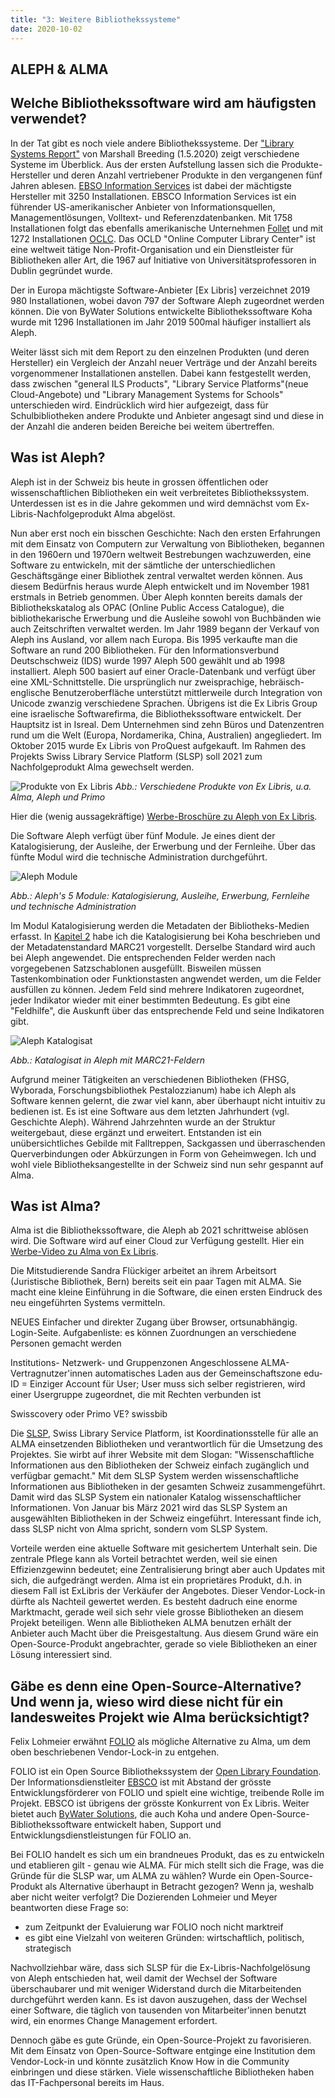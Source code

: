 ```yaml
---
title: "3: Weitere Bibliothekssysteme"
date: 2020-10-02
---
```



## ALEPH & ALMA

## Welche Bibliothekssoftware wird am häufigsten verwendet?
In der Tat gibt es noch viele andere Bibliothekssysteme. Der ["Library Systems Report"](https://americanlibrariesmagazine.org/wp-content/uploads/2020/04/charts-for-2020-Library-Systems-Report.pdf) von Marshall Breeding (1.5.2020) zeigt verschiedene Systeme im Überblick. Aus der ersten Aufstellung lassen sich die Produkte-Hersteller und deren Anzahl vertriebener Produkte in den vergangenen fünf Jahren ablesen. [EBSO Information Services](https://www.ebsco.com/) ist dabei der mächtigste Hersteller mit 3250 Installationen. EBSCO Information Services ist ein führender US-amerikanischer Anbieter von Informationsquellen, Managementlösungen, Volltext- und Referenzdatenbanken. Mit 1758 Installationen folgt das ebenfalls amerikanische Unternehmen [Follet](https://www.follettlearning.com/technology/products/library-management-system) und mit 1272 Installationen [OCLC](https://www.oclc.org/de/home.html). Das OCLD "Online Computer Library Center" ist eine weltweit tätige Non-Profit-Organisation und ein Dienstleister für Bibliotheken aller Art, die 1967 auf Initiative von Universitätsprofessoren in Dublin gegründet wurde. 

Der in Europa mächtigste Software-Anbieter [Ex Libris] verzeichnet 2019 980 Installationen, wobei davon 797 der Software Aleph zugeordnet werden können. Die von ByWater Solutions entwickelte Bibliothekssoftware Koha wurde mit 1296 Installationen im Jahr 2019 500mal häufiger installiert als Aleph.

Weiter lässt sich mit dem Report zu den einzelnen Produkten (und deren Hersteller) ein Vergleich der Anzahl neuer Verträge und der Anzahl bereits vorgenommener Installationen anstellen. Dabei kann festgestellt werden, dass zwischen "general ILS Products", "Library Service Platforms"(neue Cloud-Angebote) und "Library Management Systems for Schools" unterschieden wird. Eindrücklich wird hier aufgezeigt, dass für Schulbibliotheken andere Produkte und Anbieter angesagt sind und diese in der Anzahl die anderen beiden Bereiche bei weitem übertreffen.

## Was ist Aleph?
Aleph ist in der Schweiz bis heute in grossen öffentlichen oder wissenschaftlichen Bibliotheken ein weit verbreitetes Bibliothekssystem. Unterdessen ist es in die Jahre gekommen und wird demnächst vom Ex-Libris-Nachfolgeprodukt Alma abgelöst. 

Nun aber erst noch ein bisschen Geschichte: 
Nach den ersten Erfahrungen mit dem Einsatz von Computern zur Verwaltung von Bibliotheken, begannen in den 1960ern und 1970ern weltweit Bestrebungen wachzuwerden, eine Software zu entwickeln, mit der sämtliche der unterschiedlichen Geschäftsgänge einer Bibliothek zentral verwaltet werden können. Aus diesem Bedürfnis heraus wurde Aleph entwickelt und im November 1981 erstmals in Betrieb genommen. Über Aleph konnten bereits damals der Bibliothekskatalog als OPAC (Online Public Access Catalogue), die bibliothekarische Erwerbung und die Ausleihe sowohl von Buchbänden wie auch Zeitschriften verwaltet werden. Im Jahr 1989 begann der Verkauf von Aleph ins Ausland, vor allem nach Europa. Bis 1995 verkaufte man die Software an rund 200 Bibliotheken. Für den Informationsverbund Deutschschweiz (IDS) wurde 1997 Aleph 500 gewählt und ab 1998 installiert. Aleph 500 basiert auf einer Oracle-Datenbank und verfügt über eine XML-Schnittstelle. Die ursprünglich nur zweisprachige, hebräisch-englische Benutzeroberfläche unterstützt mittlerweile durch Integration von Unicode zwanzig verschiedene Sprachen. 
Übrigens ist die Ex Libris Group eine israelische Softwarefirma, die Bibliothekssoftware entwickelt. Der Hauptsitz ist in Isreal. Dem Unternehmen sind zehn Büros und Datenzentren rund um die Welt (Europa, Nordamerika, China, Australien) angegliedert. Im Oktober 2015 wurde Ex Libris von ProQuest aufgekauft. Im Rahmen des Projekts Swiss Library Service Platform (SLSP) soll 2021 zum Nachfolgeprodukt Alma gewechselt werden. 

![Produkte von Ex Libris]({{https://github.com/KKBuhler/}}https://raw.githubusercontent.com/KKBuhler/BAIN/master/images/exlibris-produkteuebersicht.png)
*Abb.: Verschiedene Produkte von Ex Libris, u.a. Alma, Aleph und Primo*

Hier die (wenig aussagekräftige) [Werbe-Broschüre zu Aleph von Ex Libris](https://files.mtstatic.com/site_11811/draft_60429/0?Expires=1601899874&Signature=eHOW~6tWIMg6-PGEIAWNYNKveXHjVSvdU8plL2jy0OVjVs-4Axiz~rtQiwrUMashqQgp8OReYjmszFWkDn3orCyL2sP0jaQGhKQWKd7kePFxnL6kxHWCHiI70246ZuD1LwwgNZuJ5PgPxfJGwrn~o~Mnuru24BvfnVy7yCag6pw_&Key-Pair-Id=APKAJ5Y6AV4GI7A555NA). 

Die Software Aleph verfügt über fünf Module. Je eines dient der Katalogisierung, der Ausleihe, der Erwerbung und der Fernleihe. Über das fünfte Modul wird die technische Administration durchgeführt. 

![Aleph Module]({{https://github.com/kkbuhler/}}https://raw.githubusercontent.com/kkbuhler/BAIN/master/images/aleph-module.PNG)

*Abb.: Aleph's 5 Module: Katalogisierung, Ausleihe, Erwerbung, Fernleihe und technische Administration*

Im Modul Katalogisierung werden die Metadaten der Bibliotheks-Medien erfasst. In [Kapitel 2](https://kkbuhler.github.io/BAIN/2020/09/25/tag2.html) habe ich die Katalogisierung bei Koha beschrieben und der Metadatenstandard MARC21 vorgestellt. Derselbe Standard wird auch bei Aleph angewendet. Die entsprechenden Felder werden nach vorgegebenen Satzschablonen ausgefüllt. Bisweilen müssen Tastenkombination oder Funktionstasten angwendet werden, um die Felder ausfüllen zu können. Jedem Feld sind mehrere Indikatoren zugeordnet, jeder Indikator wieder mit einer bestimmten Bedeutung. Es gibt eine "Feldhilfe", die Auskunft über das entsprechende Feld und seine Indikatoren gibt. 

![Aleph Katalogisat]({{https://github.com/kkbuhler/}}https://raw.githubusercontent.com/kkbuhler/BAIN/master/images/aleph-katalogisat-metadaten.PNG)

*Abb.: Katalogisat in Aleph mit MARC21-Feldern*

Aufgrund meiner Tätigkeiten an verschiedenen Bibliotheken (FHSG, Wyborada, Forschungsbibliothek Pestalozzianum) habe ich Aleph als Software kennen gelernt, die zwar viel kann, aber überhaupt nicht intuitiv zu bedienen ist. Es ist eine Software aus dem letzten Jahrhundert (vgl. Geschichte Aleph). Während Jahrzehnten wurde an der Struktur weitergebaut, diese ergänzt und erweitert. Entstanden ist ein unübersichtliches Gebilde mit Falltreppen, Sackgassen und überraschenden Querverbindungen oder Abkürzungen in Form von Geheimwegen. Ich und wohl viele Bibliotheksangestellte in der Schweiz sind nun sehr gespannt auf Alma.

## Was ist Alma?
Alma ist die Bibliothekssoftware, die Aleph ab 2021 schrittweise ablösen wird. Die Software wird auf einer Cloud zur Verfügung gestellt. 
Hier ein [Werbe-Video zu Alma von Ex Libris](https://www.exlibrisgroup.com/products/alma-library-services-platform/?irl=libraryoffice).

Die Mitstudierende Sandra Flückiger arbeitet an ihrem Arbeitsort (Juristische Bibliothek, Bern) bereits seit ein paar Tagen mit ALMA. Sie macht eine kleine Einführung in die Software, die einen ersten Eindruck des neu eingeführten Systems vermitteln.

NEUES
Einfacher und direkter Zugang über Browser, ortsunabhängig. Login-Seite.
Aufgabenliste: es können Zuordnungen an verschiedene Personen gemacht werden

Institutions- Netzwerk- und Gruppenzonen
Angeschlossene ALMA-Vertragnutzer'innen
automatisches Laden aus der Gemeinschaftszone
edu-ID = Einziger Account für User; User muss sich selber registrieren, wird einer Usergruppe zugeordnet, die mit Rechten verbunden ist

Swisscovery oder Primo VE?
swissbib

Die [SLSP](https://slsp.ch/de), Swiss Library Service Platform, ist Koordinationsstelle für alle an ALMA einsetzenden Bibliotheken und verantwortlich für die Umsetzung des Projektes. Sie wirbt auf ihrer Website mit dem Slogan: "Wissenschaftliche Informationen aus den Bibliotheken der Schweiz einfach zugänglich und verfügbar gemacht." Mit dem SLSP System werden wissenschaftliche Informationen aus Bibliotheken in der gesamten Schweiz zusammengeführt. Damit wird das SLSP System ein nationaler Katalog wissenschaftlicher Informationen. Von Januar bis März 2021 wird das SLSP System an ausgewählten Bibliotheken in der Schweiz eingeführt. Interessant finde ich, dass SLSP nicht von Alma spricht, sondern vom SLSP System. 

Vorteile werden eine aktuelle Software mit gesichertem Unterhalt sein. Die zentrale Pflege kann als Vorteil betrachtet werden, weil sie einen Effizienzgewinn bedeutet; eine Zentralisierung bringt aber auch Updates mit sich, die aufgedrängt werden. Alma ist ein proprietäres Produkt, d.h. in diesem Fall ist ExLibris der Verkäufer der Angebotes. Dieser Vendor-Lock-in dürfte als Nachteil gewertet werden. Es besteht dadruch eine enorme Marktmacht, gerade weil sich sehr viele grosse Bibliotheken an diesem Projekt beteiligen. Wenn alle Bibliotheken ALMA benutzen erhält der Anbieter auch Macht über die Preisgestaltung. Aus diesem Grund wäre ein Open-Source-Produkt angebrachter, gerade so viele Bibliotheken an einer Lösung interessiert sind. 

## Gäbe es denn eine Open-Source-Alternative? Und wenn ja, wieso wird diese nicht für ein landesweites Projekt wie Alma berücksichtigt?
Felix Lohmeier erwähnt [FOLIO](https://www.folio.org/about/) als mögliche Alternative zu Alma, um dem oben beschriebenen Vendor-Lock-in zu entgehen.

FOLIO ist ein Open Source Bibliothekssystem der [Open Library Foundation](https://openlibraryfoundation.org/). 
Der Informationsdienstleiter [EBSCO](https://www.ebsco.com/) ist mit Abstand der grösste Entwicklungsförderer von FOLIO und spielt eine wichtige, treibende Rolle im Projekt. EBSCO ist übrigens der grösste Konkurrent von Ex Libris. Weiter bietet auch [ByWater Solutions](https://bywatersolutions.com/projects), die auch Koha und andere Open-Source-Bibliothekssoftware entwickelt haben, Support und Entwicklungsdienstleistungen für FOLIO an.

Bei FOLIO handelt es sich um ein brandneues Produkt, das es zu entwickeln und etablieren gilt - genau wie ALMA. Für mich stellt sich die Frage, was die Gründe für die SLSP war, um ALMA zu wählen? Wurde ein Open-Source-Produkt als Alternative überhaupt in Betracht gezogen? Wenn ja, weshalb aber nicht weiter verfolgt? 
Die Dozierenden Lohmeier und Meyer beantworten diese Frage so:
-	zum Zeitpunkt der Evaluierung war FOLIO noch nicht marktreif
-	es gibt eine Vielzahl von weiteren Gründen: wirtschaftlich, politisch, strategisch

Nachvollziehbar wäre, dass sich SLSP  für die Ex-Libris-Nachfolgelösung von Aleph entschieden hat, weil damit der Wechsel der Software überschaubarer und mit weniger Widerstand durch die Mitarbeitenden durchgeführt werden kann. Es ist davon auszugehen, dass der Wechsel einer Software, die täglich von tausenden von Mitarbeiter'innen benutzt wird, ein enormes Change Management erfordert.

Dennoch gäbe es gute Gründe, ein Open-Source-Projekt zu favorisieren. Mit dem Einsatz von Open-Source-Software entginge eine Institution dem Vendor-Lock-in und könnte zusätzlich Know How in die Community einbringen und diese stärken. Viele wissenschaftliche Bibliotheken haben das IT-Fachpersonal bereits im Haus.

